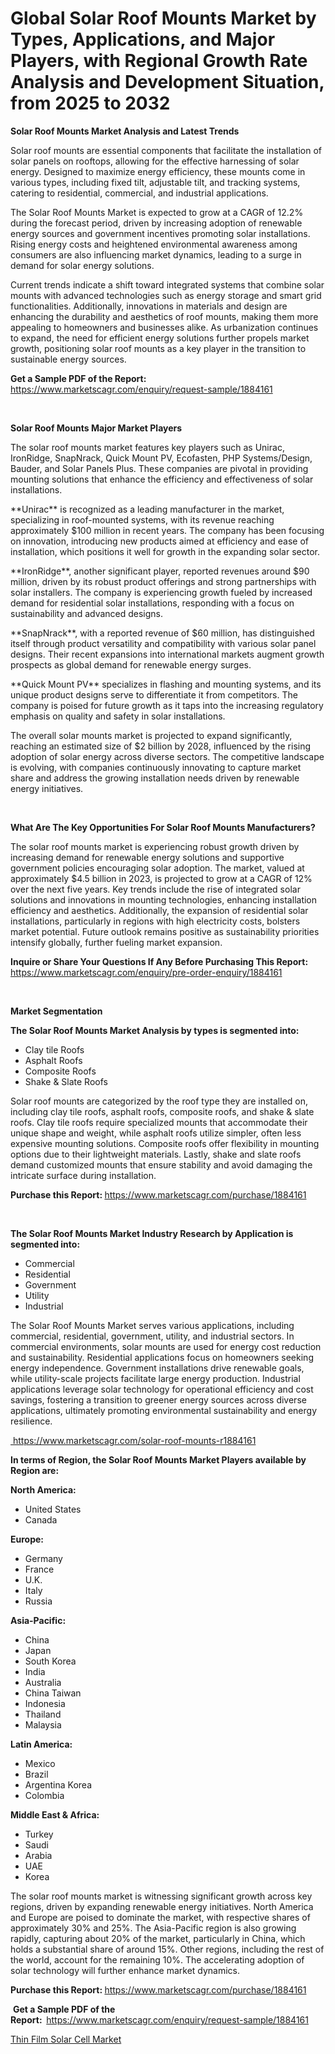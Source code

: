 <p><h1>Global Solar Roof Mounts Market by Types, Applications, and Major Players, with Regional Growth Rate Analysis and Development Situation, from 2025 to 2032</h1></p><p><strong>Solar Roof Mounts Market Analysis and Latest Trends</strong></p>
<p><p>Solar roof mounts are essential components that facilitate the installation of solar panels on rooftops, allowing for the effective harnessing of solar energy. Designed to maximize energy efficiency, these mounts come in various types, including fixed tilt, adjustable tilt, and tracking systems, catering to residential, commercial, and industrial applications. </p><p>The Solar Roof Mounts Market is expected to grow at a CAGR of 12.2% during the forecast period, driven by increasing adoption of renewable energy sources and government incentives promoting solar installations. Rising energy costs and heightened environmental awareness among consumers are also influencing market dynamics, leading to a surge in demand for solar energy solutions. </p><p>Current trends indicate a shift toward integrated systems that combine solar mounts with advanced technologies such as energy storage and smart grid functionalities. Additionally, innovations in materials and design are enhancing the durability and aesthetics of roof mounts, making them more appealing to homeowners and businesses alike. As urbanization continues to expand, the need for efficient energy solutions further propels market growth, positioning solar roof mounts as a key player in the transition to sustainable energy sources.</p></p>
<p><strong>Get a Sample PDF of the Report:&nbsp;</strong> <a href="https://www.marketscagr.com/enquiry/request-sample/1884161?utm_campaign=3198&utm_medium=2&utm_source=Github&utm_content=ia&utm_term=10042025&utm_id=solar-roof-mounts">https://www.marketscagr.com/enquiry/request-sample/1884161</a></p>
<p>&nbsp;</p>
<p><strong>Solar Roof Mounts Major Market Players</strong></p>
<p><p>The solar roof mounts market features key players such as Unirac, IronRidge, SnapNrack, Quick Mount PV, Ecofasten, PHP Systems/Design, Bauder, and Solar Panels Plus. These companies are pivotal in providing mounting solutions that enhance the efficiency and effectiveness of solar installations.</p><p>**Unirac** is recognized as a leading manufacturer in the market, specializing in roof-mounted systems, with its revenue reaching approximately $100 million in recent years. The company has been focusing on innovation, introducing new products aimed at efficiency and ease of installation, which positions it well for growth in the expanding solar sector.</p><p>**IronRidge**, another significant player, reported revenues around $90 million, driven by its robust product offerings and strong partnerships with solar installers. The company is experiencing growth fueled by increased demand for residential solar installations, responding with a focus on sustainability and advanced designs.</p><p>**SnapNrack**, with a reported revenue of $60 million, has distinguished itself through product versatility and compatibility with various solar panel designs. Their recent expansions into international markets augment growth prospects as global demand for renewable energy surges.</p><p>**Quick Mount PV** specializes in flashing and mounting systems, and its unique product designs serve to differentiate it from competitors. The company is poised for future growth as it taps into the increasing regulatory emphasis on quality and safety in solar installations.</p><p>The overall solar mounts market is projected to expand significantly, reaching an estimated size of $2 billion by 2028, influenced by the rising adoption of solar energy across diverse sectors. The competitive landscape is evolving, with companies continuously innovating to capture market share and address the growing installation needs driven by renewable energy initiatives.</p></p>
<p>&nbsp;</p>
<p><strong>What Are The Key Opportunities For Solar Roof Mounts Manufacturers?</strong></p>
<p><p>The solar roof mounts market is experiencing robust growth driven by increasing demand for renewable energy solutions and supportive government policies encouraging solar adoption. The market, valued at approximately $4.5 billion in 2023, is projected to grow at a CAGR of 12% over the next five years. Key trends include the rise of integrated solar solutions and innovations in mounting technologies, enhancing installation efficiency and aesthetics. Additionally, the expansion of residential solar installations, particularly in regions with high electricity costs, bolsters market potential. Future outlook remains positive as sustainability priorities intensify globally, further fueling market expansion.</p></p>
<p><strong>Inquire or Share Your Questions If Any Before Purchasing This Report:</strong> <a href="https://www.marketscagr.com/enquiry/pre-order-enquiry/1884161?utm_campaign=3198&utm_medium=2&utm_source=Github&utm_content=ia&utm_term=10042025&utm_id=solar-roof-mounts">https://www.marketscagr.com/enquiry/pre-order-enquiry/1884161</a></p>
<p>&nbsp;</p>
<p><strong>Market Segmentation</strong></p>
<p><strong>The Solar Roof Mounts Market Analysis by types is segmented into:</strong></p>
<p><ul><li>Clay tile Roofs</li><li>Asphalt Roofs</li><li>Composite Roofs</li><li>Shake & Slate Roofs</li></ul></p>
<p><p>Solar roof mounts are categorized by the roof type they are installed on, including clay tile roofs, asphalt roofs, composite roofs, and shake & slate roofs. Clay tile roofs require specialized mounts that accommodate their unique shape and weight, while asphalt roofs utilize simpler, often less expensive mounting solutions. Composite roofs offer flexibility in mounting options due to their lightweight materials. Lastly, shake and slate roofs demand customized mounts that ensure stability and avoid damaging the intricate surface during installation.</p></p>
<p><strong>Purchase this Report:&nbsp;</strong><a href="https://www.marketscagr.com/purchase/1884161?utm_campaign=3198&utm_medium=2&utm_source=Github&utm_content=ia&utm_term=10042025&utm_id=solar-roof-mounts">https://www.marketscagr.com/purchase/1884161</a></p>
<p>&nbsp;</p>
<p><strong>The Solar Roof Mounts Market Industry Research by Application is segmented into:</strong></p>
<p><ul><li>Commercial</li><li>Residential</li><li>Government</li><li>Utility</li><li>Industrial</li></ul></p>
<p><p>The Solar Roof Mounts Market serves various applications, including commercial, residential, government, utility, and industrial sectors. In commercial environments, solar mounts are used for energy cost reduction and sustainability. Residential applications focus on homeowners seeking energy independence. Government installations drive renewable goals, while utility-scale projects facilitate large energy production. Industrial applications leverage solar technology for operational efficiency and cost savings, fostering a transition to greener energy sources across diverse applications, ultimately promoting environmental sustainability and energy resilience.</p></p>
<p><a href="https://www.marketscagr.com/solar-roof-mounts-r1884161?utm_campaign=3198&utm_medium=2&utm_source=Github&utm_content=ia&utm_term=10042025&utm_id=solar-roof-mounts">&nbsp;https://www.marketscagr.com/solar-roof-mounts-r1884161</a></p>
<p><strong>In terms of Region, the Solar Roof Mounts Market Players available by Region are:</strong></p>
<p>
    <p> <strong> North America: </strong>
        <ul>
            <li>United States</li>
            <li>Canada</li>
        </ul>
        </p> 
    <p> <strong> Europe: </strong>
        <ul>
            <li>Germany</li>
            <li>France</li>
            <li>U.K.</li>
            <li>Italy</li>
            <li>Russia</li>
        </ul>
        </p> 
    <p> <strong> Asia-Pacific: </strong>
        <ul>
            <li>China</li>
            <li>Japan</li>
            <li>South Korea</li>
            <li>India</li>
            <li>Australia</li>
            <li>China Taiwan</li>
            <li>Indonesia</li>
            <li>Thailand</li>
            <li>Malaysia</li>
        </ul>
        </p> 
    <p> <strong> Latin America: </strong>
        <ul>
            <li>Mexico</li>
            <li>Brazil</li>
            <li>Argentina Korea</li>
            <li>Colombia</li>
        </ul>
        </p> 
    <p> <strong> Middle East & Africa: </strong>
        <ul>
            <li>Turkey</li>
            <li>Saudi</li>
            <li>Arabia</li>
            <li>UAE</li>
            <li>Korea</li>
        </ul>
    </p>
    </p>
<p><p>The solar roof mounts market is witnessing significant growth across key regions, driven by expanding renewable energy initiatives. North America and Europe are poised to dominate the market, with respective shares of approximately 30% and 25%. The Asia-Pacific region is also growing rapidly, capturing about 20% of the market, particularly in China, which holds a substantial share of around 15%. Other regions, including the rest of the world, account for the remaining 10%. The accelerating adoption of solar technology will further enhance market dynamics.</p></p>
<p><strong>Purchase this Report: </strong><a href="https://www.marketscagr.com/purchase/1884161?utm_campaign=3198&utm_medium=2&utm_source=Github&utm_content=ia&utm_term=10042025&utm_id=solar-roof-mounts">https://www.marketscagr.com/purchase/1884161</a></p>
<p>&nbsp;<strong>Get a Sample PDF of the Report:&nbsp;&nbsp;</strong><a href="https://www.marketscagr.com/enquiry/request-sample/1884161?utm_campaign=3198&utm_medium=2&utm_source=Github&utm_content=ia&utm_term=10042025&utm_id=solar-roof-mounts">https://www.marketscagr.com/enquiry/request-sample/1884161</a></p>
<p><strong></strong></p>
<p><p><a href="https://github.com/stuwinawisa/Market-Research-Report-List-1/blob/main/thin-film-solar-cell-market.md?utm_campaign=3198&utm_medium=2&utm_source=Github&utm_content=ia&utm_term=10042025&utm_id=solar-roof-mounts">Thin Film Solar Cell Market</a></p></p>